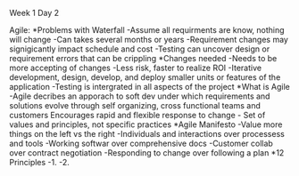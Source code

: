Week 1 Day 2

Agile:
	*Problems with Waterfall
		-Assume all requirments are know, nothing will change
		-Can takes several months or years
		-Requirement changes may signigicantly impact schedule and cost
		-Testing can uncover design or requirement errors that can be crippling
	*Changes needed
		-Needs to be more accepting of changes
		-Less risk, faster to realize ROI
		-Iterative development, design, develop, and deploy smaller units or features of the application
		-Testing is intergrated in all aspects of the project
	*What is Agile
		-Agile decribes an apporach to soft dev under which requirements and solutions evolve through self organizing, cross functional teams and customers
		 Encourages rapid and flexible response to change
		- Set of values and principles, not specific practices
	*Agile Manifesto
		-Value more things on the left vs the right
		-Individuals and interactions over processess and tools
		-Working softwar over comprehensive docs
		-Customer collab over contract negotiation
		-Responding to change over following a plan
	*12 Principles
		-1.
		-2.
	